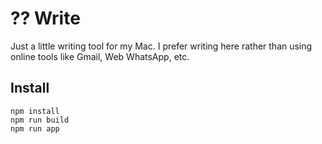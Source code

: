 # ?? Write

Just a little writing tool for my Mac. I prefer writing here rather than using 
online tools like Gmail, Web WhatsApp, etc.

## Install

```
npm install
npm run build
npm run app
```
